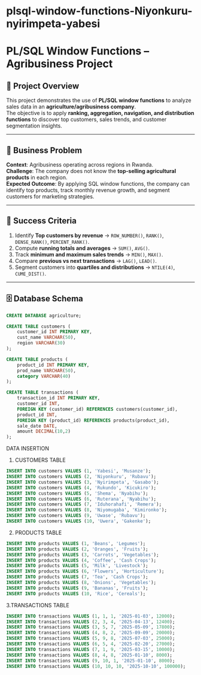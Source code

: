 # plsql-window-functions-Niyonkuru-nyirimpeta-yabesi

# PL/SQL Window Functions – Agribusiness Project

## 📌 Project Overview
This project demonstrates the use of **PL/SQL window functions** to analyze sales data in an **agriculture/agribusiness company**.  
The objective is to apply **ranking, aggregation, navigation, and distribution functions** to discover top customers, sales trends, and customer segmentation insights.  

---

## 🏢 Business Problem
**Context**: Agribusiness operating across regions in Rwanda.  
**Challenge**: The company does not know the **top-selling agricultural products** in each region.  
**Expected Outcome**: By applying SQL window functions, the company can identify top products, track monthly revenue growth, and segment customers for marketing strategies.  

---

## 🎯 Success Criteria
1. Identify **Top customers by revenue** → `ROW_NUMBER()`, `RANK()`, `DENSE_RANK()`, `PERCENT_RANK()`.  
2. Compute **running totals and averages** → `SUM()`, `AVG()`.  
3. Track **minimum and maximum sales trends** → `MIN()`, `MAX()`.  
4. Compare **previous vs next transactions** → `LAG()`, `LEAD()`.  
5. Segment customers into **quartiles and distributions** → `NTILE(4)`, `CUME_DIST()`.  

---

## 🗄️ Database Schema
```sql
CREATE DATABASE agriculture;

CREATE TABLE customers (
    customer_id INT PRIMARY KEY,
    cust_name VARCHAR(50),
    region VARCHAR(30)
);

CREATE TABLE products (
    product_id INT PRIMARY KEY,
    prod_name VARCHAR(50),
    category VARCHAR(40)
);

CREATE TABLE transactions (
    transaction_id INT PRIMARY KEY,
    customer_id INT,
    FOREIGN KEY (customer_id) REFERENCES customers(customer_id),
    product_id INT,
    FOREIGN KEY (product_id) REFERENCES products(product_id),
    sale_date DATE,
    amount DECIMAL(10,2)
);
```

DATA INSERTION

1. CUSTOMERS TABLE
```SQL
INSERT INTO customers VALUES (1, 'Yabesi', 'Musanze');
INSERT INTO customers VALUES (2, 'Niyonkuru', 'Rubavu');
INSERT INTO customers VALUES (3, 'Nyirimpeta', 'Gasabo');
INSERT INTO customers VALUES (4, 'Rukundo', 'Kicukiro');
INSERT INTO customers VALUES (5, 'Shema', 'Nyabihu');
INSERT INTO customers VALUES (6, 'Ruterana', 'Nyabihu');
INSERT INTO customers VALUES (7, 'Iduhorahafi', 'Remera');
INSERT INTO customers VALUES (8, 'Niyomugaba', 'Kimironko');
INSERT INTO customers VALUES (9, 'Uwase', 'Rubavu');
INSERT INTO customers VALUES (10, 'Uwera', 'Gakenke');
```
2. PRODUCTS TABLE
```sql
INSERT INTO products VALUES (1, 'Beans', 'Legumes');
INSERT INTO products VALUES (2, 'Oranges', 'Fruits');
INSERT INTO products VALUES (3, 'Carrots', 'Vegetables');
INSERT INTO products VALUES (4, 'Coffee', 'Cash Crops');
INSERT INTO products VALUES (5, 'Milk', 'Livestock');
INSERT INTO products VALUES (6, 'Flowers', 'Horticulture');
INSERT INTO products VALUES (7, 'Tea', 'Cash Crops');
INSERT INTO products VALUES (8, 'Onions', 'Vegetables');
INSERT INTO products VALUES (9, 'Bananas', 'Fruits');
INSERT INTO products VALUES (10, 'Rice', 'Cereals');
```
3.TRANSACTIONS TABLE
```SQL
INSERT INTO transactions VALUES (1, 1, 1, '2025-01-03', 12000);
INSERT INTO transactions VALUES (2, 3, 4, '2025-04-13', 12400);
INSERT INTO transactions VALUES (3, 5, 7, '2025-05-09', 17800);
INSERT INTO transactions VALUES (4, 8, 2, '2025-09-09', 20000);
INSERT INTO transactions VALUES (5, 9, 8, '2025-07-03', 25000);
INSERT INTO transactions VALUES (6, 5, 4, '2025-02-20', 27000);
INSERT INTO transactions VALUES (7, 1, 9, '2025-03-15', 10000);
INSERT INTO transactions VALUES (8, 4, 8, '2025-01-10', 8000);
INSERT INTO transactions VALUES (9, 10, 1, '2025-01-10', 8000);
INSERT INTO transactions VALUES (10, 10, 10, '2025-10-10', 100000);



